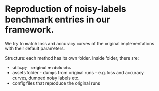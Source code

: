 # Reproduction of noisy-labels benchmark entries in our framework.

We try to match loss and accuracy curves of the original implementations with their default parameters.

Structure: each method has its own folder. Inside folder, there are:

* utils.py - original models etc.
* assets folder - dumps from original runs - e.g. loss and accuracy curves, dumped noisy labels etc.
* config files that reproduce the original runs 